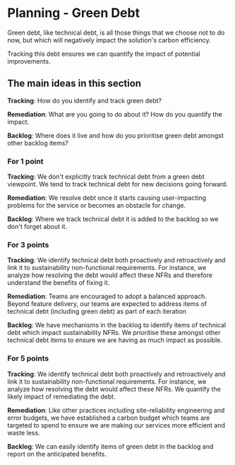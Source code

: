# Planning - Green Debt

Green debt, like technical debt, is all those things that we choose not to do now, but which will negatively impact the solution's carbon efficiency.

Tracking this debt ensures we can quantify the impact of potential improvements.

## The main ideas in this section

**Tracking**: How do you identify and track green debt?

**Remediation**: What are you going to do about it? How do you quantify the impact.

**Backlog**: Where does it live and how do you prioritise green debt amongst other backlog items?

### For 1 point

**Tracking**: We don't explicitly track technical debt from a green debt viewpoint. We tend to track technical debt for new decisions going forward.

**Remediation**: We resolve debt once it starts causing user-impacting problems for the service or becomes an obstacle for change.

**Backlog**: Where we track technical debt it is added to the backlog so we don't forget about it.

### For 3 points

**Tracking**: We identify technical debt both proactively and retroactively and link it to sustainability non-functional  requirements. For instance, we analyze how resolving the debt would affect these NFRs and therefore understand the benefits of fixing it.

**Remediation**: Teams are encouraged to adopt a balanced approach. Beyond feature delivery, our teams are expected to address items of technical debt (including green debt) as part of each iteration

**Backlog**: We have mechanisms in the backlog to identify items of technical debt which impact sustainability NFRs. We prioritise these amongst other technical debt items to ensure we are having as much impact as possible.

### For 5 points

**Tracking**: We identify technical debt both proactively and retroactively and link it to sustainability non-functional  requirements. For instance, we analyze how resolving the debt would affect these NFRs. We quantify the likely impact of remediating the debt.

**Remediation**: Like other practices including site-reliability engineering and error budgets, we have established a carbon budget which teams are targeted to spend to ensure we are making our services more efficient and waste less.

**Backlog**: We can easily identify items of green debt in the backlog and report on the anticipated benefits.